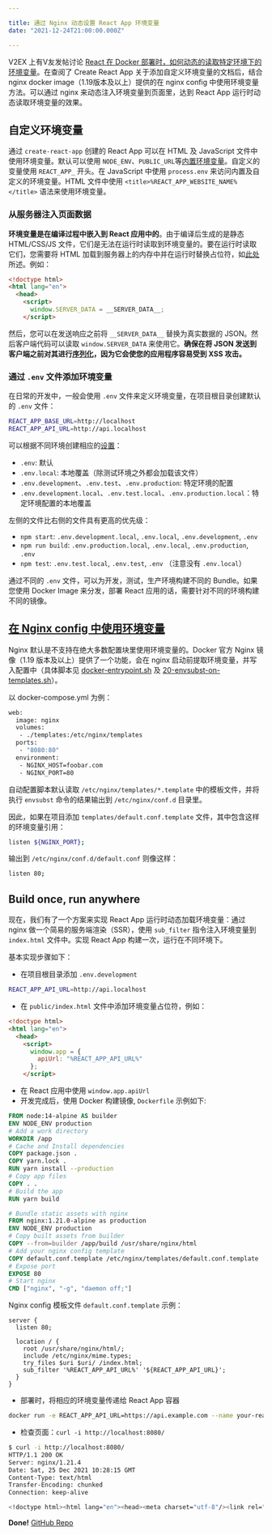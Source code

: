 ```yaml
---

title: 通过 Nginx 动态设置 React App 环境变量
date: "2021-12-24T21:00:00.000Z"

---
```


V2EX 上有V友发帖讨论 [React 在 Docker 部署时，如何动态的读取特定环境下的环境变量](https://v2ex.com/t/824120)。在查阅了 Create React App 关于添加自定义环境变量的文档后，结合 nginx docker image（1.19版本及以上）提供的在 nginx config 中使用环境变量方法。可以通过 nginx 来动态注入环境变量到页面里，达到 React App
运行时动态读取环境变量的效果。

## 自定义环境变量

通过 `create-react-app` 创建的 React App 可以在 HTML 及 JavaScript 文件中使用环境变量。默认可以使用 `NODE_ENV`、`PUBLIC_URL`等[内置环境变量][1]。自定义的变量使用 `REACT_APP_` 开头。在 JavaScript 中使用 `process.env` 来访问内置及自定义的环境变量。HTML 文件中使用 `<title>%REACT_APP_WEBSITE_NAME%</title>` 语法来使用环境变量。

### 从服务器注入页面数据

**环境变量是在编译过程中嵌入到 React 应用中的**。由于编译后生成的是静态 HTML/CSS/JS 文件，它们是无法在运行时读取到环境变量的。要在运行时读取它们，您需要将 HTML 加载到服务器上的内存中并在运行时替换占位符，如[此处][2]所述。例如：

```html
<!doctype html>
<html lang="en">
  <head>
    <script>
      window.SERVER_DATA = __SERVER_DATA__;
    </script>

```

然后，您可以在发送响应之前将 `__SERVER_DATA__` 替换为真实数据的 JSON。然后客户端代码可以读取 `window.SERVER_DATA` 来使用它。**确保在将 JSON 发送到客户端之前对其进行[序列化][3]，因为它会使您的应用程序容易受到 XSS 攻击。**

### 通过 `.env` 文件添加环境变量

在日常的开发中，一般会使用 `.env` 文件来定义环境变量，在项目根目录创建默认的 `.env` 文件：

```bash
REACT_APP_BASE_URL=http://localhost
REACT_APP_API_URL=http://api.localhost
```

可以根据不同环境创建相应的[设置][4]：

- `.env`: 默认
- `.env.local`: 本地覆盖（除测试环境之外都会加载该文件）
- `.env.development`、`.env.test`、`.env.production`: 特定环境的配置
- `.env.development.local`、`.env.test.local`、`.env.production.local`：特定环境配置的本地覆盖

左侧的文件比右侧的文件具有更高的优先级：

- `npm start`: `.env.development.local`, `.env.local`, `.env.development`, `.env`
- `npm run build`: `.env.production.local`, `.env.local`, `.env.production`, `.env`
- `npm test`: `.env.test.local`, `.env.test`, `.env` （注意没有 `.env.local`）

通过不同的 `.env` 文件，可以为开发，测试，生产环境构建不同的 Bundle。如果您使用 Docker Image 来分发，部署 React 应用的话，需要针对不同的环境构建不同的镜像。

## [在 Nginx config 中使用环境变量][5]

Nginx 默认是不支持在绝大多数配置块里使用环境变量的。Docker 官方 Nginx 镜像（1.19 版本及以上）提供了一个功能，会在 nginx 启动前提取环境变量，并写入配置中（具体脚本见 [docker-entrypoint.sh](https://github.com/nginxinc/docker-nginx/blob/master/entrypoint/docker-entrypoint.sh) 及 [20-envsubst-on-templates.sh](https://github.com/nginxinc/docker-nginx/blob/master/entrypoint/20-envsubst-on-templates.sh)）。

以 docker-compose.yml 为例：

```dockerfile
web:
  image: nginx
  volumes:
   - ./templates:/etc/nginx/templates
  ports:
   - "8080:80"
  environment:
   - NGINX_HOST=foobar.com
   - NGINX_PORT=80
```

自动配置脚本默认读取 `/etc/nginx/templates/*.template` 中的模板文件，并将执行 `envsubst` 命令的结果输出到 `/etc/nginx/conf.d` 目录里。

因此，如果在项目添加 `templates/default.conf.template` 文件，其中包含这样的环境变量引用：

```bash
listen ${NGINX_PORT};
```

输出到 `/etc/nginx/conf.d/default.conf` 则像这样：

```bash
listen 80;
```

## Build once, run anywhere

现在，我们有了一个方案来实现 React App 运行时动态加载环境变量：通过 nginx 做一个简易的服务端渲染（SSR），使用 `sub_filter` 指令注入环境变量到 `index.html` 文件中。实现 React App 构建一次，运行在不同环境下。

基本实现步骤如下：

- 在项目根目录添加 `.env.development`

```bash
REACT_APP_API_URL=http://api.localhost
```

- 在 `public/index.html` 文件中添加环境变量占位符，例如：

```html
<!doctype html>
<html lang="en">
  <head>
    <script>
      window.app = {
        apiUrl: "%REACT_APP_API_URL%"
      };
    </script>

```

- 在 React 应用中使用 `window.app.apiUrl`
- 开发完成后，使用 Docker 构建镜像, `Dockerfile` 示例如下:

```Dockerfile
FROM node:14-alpine AS builder
ENV NODE_ENV production
# Add a work directory
WORKDIR /app
# Cache and Install dependencies
COPY package.json .
COPY yarn.lock .
RUN yarn install --production
# Copy app files
COPY . .
# Build the app
RUN yarn build

# Bundle static assets with nginx
FROM nginx:1.21.0-alpine as production
ENV NODE_ENV production
# Copy built assets from builder
COPY --from=builder /app/build /usr/share/nginx/html
# Add your nginx config template
COPY default.conf.template /etc/nginx/templates/default.conf.template
# Expose port
EXPOSE 80
# Start nginx
CMD ["nginx", "-g", "daemon off;"]
```

Nginx config 模板文件 `default.conf.template` 示例：

```nginx
server {
  listen 80;

  location / {
    root /usr/share/nginx/html/;
    include /etc/nginx/mime.types;
    try_files $uri $uri/ /index.html;
    sub_filter '%REACT_APP_API_URL%' '${REACT_APP_API_URL}';
  }
}
```

- 部署时，将相应的环境变量传递给 React App 容器

```bash
docker run -e REACT_APP_API_URL=https://api.example.com --name your-react-app -d -p 8080:80 your-react-app-image
```

- 检查页面：`curl -i http://localhost:8080/`

```bash
$ curl -i http://localhost:8080/
HTTP/1.1 200 OK
Server: nginx/1.21.4
Date: Sat, 25 Dec 2021 10:28:15 GMT
Content-Type: text/html
Transfer-Encoding: chunked
Connection: keep-alive

<!doctype html><html lang="en"><head><meta charset="utf-8"/><link rel="icon" href="/favicon.ico"/><meta name="viewport" content="width=device-width,initial-scale=1"/><meta name="theme-color" content="#000000"/><meta name="description" content="Web site created using create-react-app"/><link rel="apple-touch-icon" href="/logo192.png"/><link rel="manifest" href="/manifest.json"/><title>React App</title><script>window.app={apiUrl:"https://api.example.com"}</script><script defer="defer" src="/static/js/main.b115a3e9.js"></script><link href="/static/css/main.073c9b0a.css" rel="stylesheet"></head><body><noscript>You need to enable JavaScript to run this app.</noscript><div id="root"></div></body></html>
```

**Done!** [GitHub Repo][6]


[1]: https://create-react-app.dev/docs/advanced-configuration "内置环境变量"
[2]: https://create-react-app.dev/docs/title-and-meta-tags#injecting-data-from-the-server-into-the-page "服务器注入数据到页面"
[3]: https://medium.com/node-security/the-most-common-xss-vulnerability-in-react-js-applications-2bdffbcc1fa0 "JSON 序列化"
[4]: https://create-react-app.dev/docs/adding-custom-environment-variables/#what-other-env-files-can-be-used "设置"
[5]: https://hub.docker.com/_/nginx "在 nginx config 中使用环境变量"
[6]: https://github.com/7anshuai/react-app-env-vars-example "查看示例代码"
